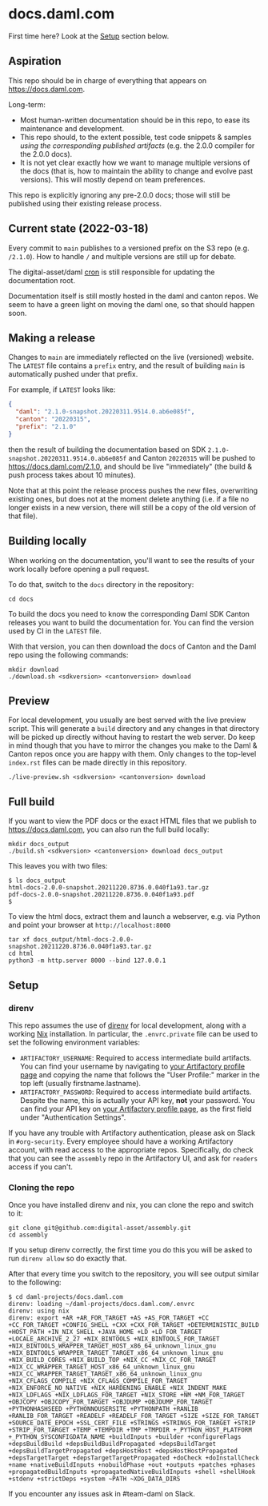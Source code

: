 # docs.daml.com

First time here? Look at the [Setup](#setup) section below.

## Aspiration

This repo should be in charge of everything that appears on
https://docs.daml.com.

Long-term:

- Most human-written documentation should be in this repo, to ease its
  maintenance and development.
- This repo should, to the extent possible, test code snippets & samples _using
  the corresponding published artifacts_ (e.g. the 2.0.0 compiler for the 2.0.0
  docs).
- It is not yet clear exactly how we want to manage multiple versions of the
  docs (that is, how to maintain the ability to change and evolve past
  versions). This will mostly depend on team preferences.

This repo is explicitly ignoring any pre-2.0.0 docs; those will still be
published using their existing release process.

## Current state (2022-03-18)

Every commit to `main` publishes to a versioned prefix on the S3 repo (e.g.
`/2.1.0`). How to handle `/` and multiple versions are still up for debate.

The digital-asset/daml [cron] is still responsible for updating the
documentation root.

[cron]: https://github.com/digital-asset/daml/blob/main/ci/cron/src/Docs.hs

Documentation itself is still mostly hosted in the daml and canton repos. We
seem to have a green light on moving the daml one, so that should happen soon.

## Making a release

Changes to `main` are immediately reflected on the live (versioned) website.
The `LATEST` file contains a `prefix` entry, and the result of building `main`
is automatically pushed under that prefix.

For example, if `LATEST` looks like:

```json
{
  "daml": "2.1.0-snapshot.20220311.9514.0.ab6e085f",
  "canton": "20220315",
  "prefix": "2.1.0"
}
```

then the result of building the documentation based on SDK
`2.1.0-snapshot.20220311.9514.0.ab6e085f` and Canton `20220315` will be pushed
to https://docs.daml.com/2.1.0, and should be live "immediately" (the build &
push process takes about 10 minutes).

Note that at this point the release process pushes the new files, overwriting
existing ones, but does not at the moment delete anything (i.e. if a file no
longer exists in a new version, there will still be a copy of the old version
of that file).

## Building locally

When working on the documentation, you'll want to see the results of your work
locally before opening a pull request.

To do that, switch to the `docs` directory in the repository:

```
cd docs
```

To build the docs you need to know the corresponding Daml SDK Canton
releases you want to build the documentation for. You can find the
version used by CI in the `LATEST` file.

With that version, you can then download the docs of Canton and the
Daml repo using the following commands:

```
mkdir download
./download.sh <sdkversion> <cantonversion> download
```

## Preview

For local development, you usually are best served with the live
preview script. This will generate a `build` directory and any changes
in that directory will be picked up directly without having to restart
the web server. Do keep in mind though that you have to mirror the
changes you make to the Daml & Canton repos once you are happy with
them. Only changes to the top-level `index.rst` files can be made
directly in this repository.

```
./live-preview.sh <sdkversion> <cantonversion> download
```

## Full build

If you want to view the PDF docs or the exact HTML files that we
publish to https://docs.daml.com, you can also run the full build
locally:

```
mkdir docs_output
./build.sh <sdkversion> <cantonversion> download docs_output
```

This leaves you with two files:

```
$ ls docs_output
html-docs-2.0.0-snapshot.20211220.8736.0.040f1a93.tar.gz
pdf-docs-2.0.0-snapshot.20211220.8736.0.040f1a93.pdf
$
```

To view the html docs, extract them and launch a webserver, e.g. via Python and
point your browser at `http://localhost:8000`

```
tar xf docs_output/html-docs-2.0.0-snapshot.20211220.8736.0.040f1a93.tar.gz
cd html
python3 -m http.server 8000 --bind 127.0.0.1
```

## Setup

### direnv

This repo assumes the use of [direnv] for local development, along with a
working [Nix] installation. In particular, the `.envrc.private` file can be
used to set the following environment variables:

[direnv]: https://github.com/direnv/direnv
[Nix]: https://nixos.org/download.html

- `ARTIFACTORY_USERNAME`: Required to access intermediate build artifacts. You
  can find your username by navigating to [your Artifactory profile
  page][artifactory] and copying the name that follows the "User Profile:" marker
  in the top left (usually firstname.lastname).
- `ARTIFACTORY_PASSWORD`: Required to access intermediate build artifacts.
  Despite the name, this is actually your API key, **not** your password. You
  can find your API key on [your Artifactory profile page][artifactory], as the
  first field under "Authentication Settings".

If you have any trouble with Artifactory authentication, please ask on Slack in
`#org-security`. Every employee should have a working Artifactory account, with
read access to the appropriate repos. Specifically, do check that you can see
the `assembly` repo in the Artifactory UI, and ask for `readers` access if you
can't.

[artifactory]: https://digitalasset.jfrog.io/ui/admin/artifactory/user_profile

### Cloning the repo

Once you have installed direnv and nix, you can clone the repo and switch to it:

```
git clone git@github.com:digital-asset/assembly.git
cd assembly
```

If you setup direnv correctly, the first time you do this you will be
asked to run `direnv allow` so do exactly that.

After that every time you switch to the repository, you will see output similar to the following:

```
$ cd daml-projects/docs.daml.com
direnv: loading ~/daml-projects/docs.daml.com/.envrc
direnv: using nix
direnv: export +AR +AR_FOR_TARGET +AS +AS_FOR_TARGET +CC +CC_FOR_TARGET +CONFIG_SHELL +CXX +CXX_FOR_TARGET +DETERMINISTIC_BUILD +HOST_PATH +IN_NIX_SHELL +JAVA_HOME +LD +LD_FOR_TARGET +LOCALE_ARCHIVE_2_27 +NIX_BINTOOLS +NIX_BINTOOLS_FOR_TARGET +NIX_BINTOOLS_WRAPPER_TARGET_HOST_x86_64_unknown_linux_gnu +NIX_BINTOOLS_WRAPPER_TARGET_TARGET_x86_64_unknown_linux_gnu +NIX_BUILD_CORES +NIX_BUILD_TOP +NIX_CC +NIX_CC_FOR_TARGET +NIX_CC_WRAPPER_TARGET_HOST_x86_64_unknown_linux_gnu +NIX_CC_WRAPPER_TARGET_TARGET_x86_64_unknown_linux_gnu +NIX_CFLAGS_COMPILE +NIX_CFLAGS_COMPILE_FOR_TARGET +NIX_ENFORCE_NO_NATIVE +NIX_HARDENING_ENABLE +NIX_INDENT_MAKE +NIX_LDFLAGS +NIX_LDFLAGS_FOR_TARGET +NIX_STORE +NM +NM_FOR_TARGET +OBJCOPY +OBJCOPY_FOR_TARGET +OBJDUMP +OBJDUMP_FOR_TARGET +PYTHONHASHSEED +PYTHONNOUSERSITE +PYTHONPATH +RANLIB +RANLIB_FOR_TARGET +READELF +READELF_FOR_TARGET +SIZE +SIZE_FOR_TARGET +SOURCE_DATE_EPOCH +SSL_CERT_FILE +STRINGS +STRINGS_FOR_TARGET +STRIP +STRIP_FOR_TARGET +TEMP +TEMPDIR +TMP +TMPDIR +_PYTHON_HOST_PLATFORM +_PYTHON_SYSCONFIGDATA_NAME +buildInputs +builder +configureFlags +depsBuildBuild +depsBuildBuildPropagated +depsBuildTarget +depsBuildTargetPropagated +depsHostHost +depsHostHostPropagated +depsTargetTarget +depsTargetTargetPropagated +doCheck +doInstallCheck +name +nativeBuildInputs +nobuildPhase +out +outputs +patches +phases +propagatedBuildInputs +propagatedNativeBuildInputs +shell +shellHook +stdenv +strictDeps +system ~PATH ~XDG_DATA_DIRS
```

If you encounter any issues ask in #team-daml on Slack.

